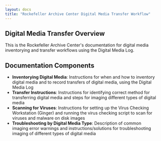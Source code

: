 ```yaml
---
layout: docs
title: "Rockefeller Archive Center Digital Media Transfer Workflow"
---
```


## Digital Media Transfer Overview

This is the Rockefeller Archive Center's documentation for digital media inventorying and transfer workflows using the Digital Media Log.

## Documentation Components

- **Inventorying Digital Media**: Instructions for when and how to inventory digital media and to record transfers of digital media, using the Digital Media Log
- **Transfer Instructions**: Instructions for identifying correct method for transferring digital media and steps for imaging different types of digital media
- **Scanning for Viruses**: Instructions for setting up the Virus Checking Workstation (Ginger) and running the virus checking script to scan for viruses and malware on disk images
- **Troubleshooting by Digital Media Type**: Description of common imaging error warnings and instructions/solutions for troubleshooting imaging of different types of digital media
